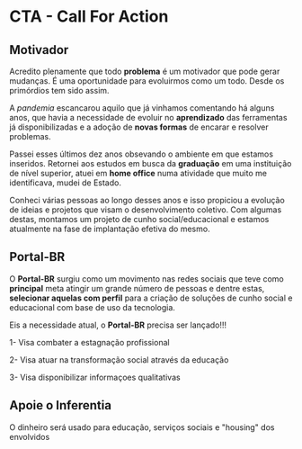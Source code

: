 # CTA - Call For Action

## Motivador

Acredito plenamente que todo **problema** é um motivador que pode gerar mudanças. É uma oportunidade para evoluirmos como um todo. Desde os primórdios tem sido assim.

A *pandemia* escancarou aquilo que já vinhamos comentando há alguns anos, que havia a necessidade de evoluir no **aprendizado** das ferramentas já disponibilizadas e a adoção de **novas formas** de encarar e resolver problemas.

Passei esses últimos dez anos obsevando o ambiente em que estamos inseridos. Retornei aos estudos em busca da **graduação** em uma instituição de nível superior, atuei em **home office** numa atividade que muito me identificava, mudei de Estado.

Conheci várias pessoas ao longo desses anos e isso propiciou a evolução de ideias e projetos que visam o desenvolvimento coletivo. Com algumas destas, montamos um projeto de cunho social/educacional e estamos atualmente na fase de implantação efetiva do mesmo.

## Portal-BR

O **Portal-BR** surgiu como um movimento nas redes sociais que teve como **principal** meta atingir um grande número de pessoas e dentre estas, **selecionar aquelas com perfil** para a criação de soluções de cunho social e educacional com base de uso da tecnologia. 

Eis a necessidade atual, o **Portal-BR** precisa ser lançado!!!

1- Visa combater a estagnação profissional

2- Visa atuar na transformação social através da educação

3- Visa disponibilizar informaçoes qualitativas

## Apoie o Inferentia

O dinheiro será usado para educação, serviços sociais e "housing" dos envolvidos
